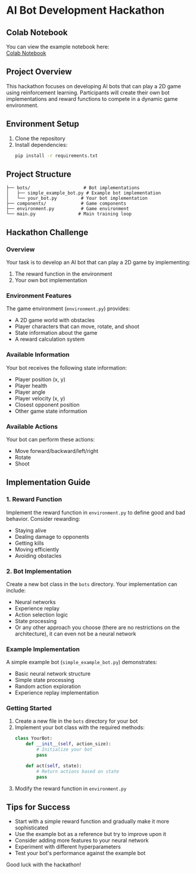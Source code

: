 # AI Bot Development Hackathon

## Colab Notebook
You can view the example notebook here:  
[Colab Notebook](https://colab.research.google.com/drive/1HWwft1d0rQaX3zbsRZlCyHAYo5P4Naid)

## Project Overview
This hackathon focuses on developing AI bots that can play a 2D game using reinforcement learning. Participants will create their own bot implementations and reward functions to compete in a dynamic game environment.

## Environment Setup
1. Clone the repository
2. Install dependencies:
   ```bash
   pip install -r requirements.txt
   ```

## Project Structure
```
├── bots/                    # Bot implementations
│   ├── simple_example_bot.py # Example bot implementation
│   └── your_bot.py         # Your bot implementation
├── components/             # Game components
├── environment.py          # Game environment
└── main.py                # Main training loop
```

## Hackathon Challenge

### Overview
Your task is to develop an AI bot that can play a 2D game by implementing:
1. The reward function in the environment
2. Your own bot implementation

### Environment Features
The game environment (`environment.py`) provides:
- A 2D game world with obstacles
- Player characters that can move, rotate, and shoot
- State information about the game
- A reward calculation system

### Available Information
Your bot receives the following state information:
- Player position (x, y)
- Player health
- Player angle
- Player velocity (x, y)
- Closest opponent position
- Other game state information

### Available Actions
Your bot can perform these actions:
- Move forward/backward/left/right
- Rotate
- Shoot

## Implementation Guide

### 1. Reward Function
Implement the reward function in `environment.py` to define good and bad behavior. Consider rewarding:
- Staying alive
- Dealing damage to opponents
- Getting kills
- Moving efficiently
- Avoiding obstacles

### 2. Bot Implementation
Create a new bot class in the `bots` directory. Your implementation can include:
- Neural networks
- Experience replay
- Action selection logic
- State processing
- Or any other approach you choose (there are no restrictions on the architecture), it can even not be a neural network

### Example Implementation
A simple example bot (`simple_example_bot.py`) demonstrates:
- Basic neural network structure
- Simple state processing
- Random action exploration
- Experience replay implementation

### Getting Started
1. Create a new file in the `bots` directory for your bot
2. Implement your bot class with the required methods:
   ```python
   class YourBot:
       def __init__(self, action_size):
           # Initialize your bot
           pass

       def act(self, state):
           # Return actions based on state
           pass
   ```
3. Modify the reward function in `environment.py`

## Tips for Success
- Start with a simple reward function and gradually make it more sophisticated
- Use the example bot as a reference but try to improve upon it
- Consider adding more features to your neural network
- Experiment with different hyperparameters
- Test your bot's performance against the example bot

Good luck with the hackathon!
